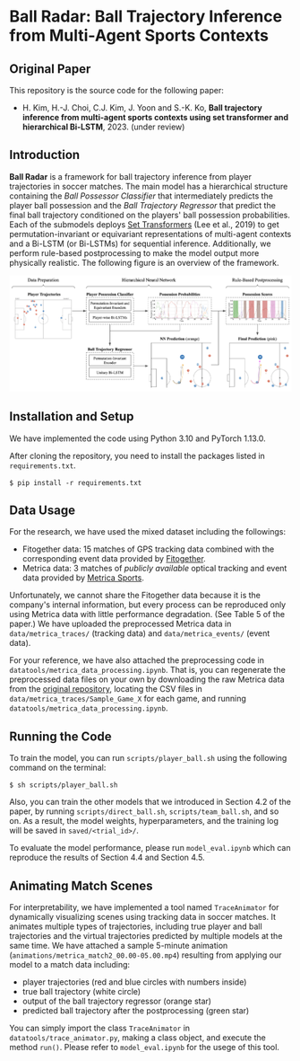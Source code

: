 <!-- <div align="center">
	<h1>
		Ball Radar
	</h1>
</div> -->
# Ball Radar: Ball Trajectory Inference from Multi-Agent Sports Contexts

## Original Paper
This repository is the source code for the following paper:

- H. Kim, H.-J. Choi, C.J. Kim, J. Yoon and S.-K. Ko, **Ball trajectory inference from multi-agent sports contexts using set transformer and hierarchical Bi-LSTM**, 2023. (under review)

## Introduction
**Ball Radar** is a framework for ball trajectory inference from player trajectories in soccer matches. The main model has a hierarchical structure containing the *Ball Possessor Classifier* that intermediately predicts the player ball possession and the *Ball Trajectory Regressor* that predict the final ball trajectory conditioned on the players' ball possession probabilities. Each of the submodels deploys [Set Transformers](https://arxiv.org/abs/1810.00825) (Lee et al., 2019) to get permutation-invariant or equivariant representations of multi-agent contexts and a Bi-LSTM (or Bi-LSTMs) for sequential inference. Additionally, we perform rule-based postprocessing to make the model output more physically realistic. The following figure is an overview of the framework.<br>

![overview](img/overview.png)<br>

## Installation and Setup
We have implemented the code using Python 3.10 and PyTorch 1.13.0.

After cloning the repository, you need to install the packages listed in `requirements.txt`.
```
$ pip install -r requirements.txt
```

## Data Usage
For the research, we have used the mixed dataset including the followings:

- Fitogether data: 15 matches of GPS tracking data combined with the corresponding event data provided by [Fitogether](https://www.fitogether.com).
- Metrica data: 3 matches of *publicly available* optical tracking and event data provided by [Metrica Sports](https://metrica-sports.com).

Unfortunately, we cannot share the Fitogether data because it is the company's internal information, but every process can be reproduced only using Metrica data with little performance degradation. (See Table 5 of the paper.) We have uploaded the preprocessed Metrica data in `data/metrica_traces/` (tracking data) and `data/metrica_events/` (event data).

For your reference, we have also attached the preprocessing code in `datatools/metrica_data_processing.ipynb`. That is, you can regenerate the preprocessed data files on your own by downloading the raw Metrica data from the [original repository](https://github.com/metrica-sports/sample-data), locating the CSV files in `data/metrica_traces/Sample_Game_X` for each game, and running `datatools/metrica_data_processing.ipynb`.

## Running the Code
To train the model, you can run `scripts/player_ball.sh` using the following command on the terminal:
```
$ sh scripts/player_ball.sh
```
Also, you can train the other models that we introduced in Section 4.2 of the paper, by running `scripts/direct_ball.sh`, `scripts/team_ball.sh`, and so on. As a result, the model weights, hyperparameters, and the training log will be saved in `saved/<trial_id>/`.

To evaluate the model performance, please run `model_eval.ipynb` which can reproduce the results of Section 4.4 and Section 4.5.

## Animating Match Scenes
For interpretability, we have implemented a tool named `TraceAnimator` for dynamically visualizing scenes using tracking data in soccer matches. It animates multiple types of trajectories, including true player and ball trajectories and the virtual trajectories predicted by multiple models at the same time. We have attached a sample 5-minute animation (`animations/metrica_match2_00.00-05.00.mp4`) resulting from applying our model to a match data including:

- player trajectories (red and blue circles with numbers inside)
- true ball trajectory (white circle)
- output of the ball trajectory regressor (orange star)
- predicted ball trajectory after the postprocessing (green star)

You can simply import the class `TraceAnimator` in `datatools/trace_animator.py`, making a class object, and execute the method `run()`. Please refer to `model_eval.ipynb` for the usege of this tool.
